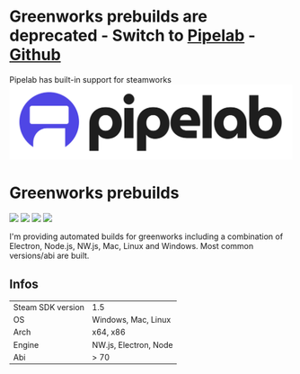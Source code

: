 # Greenworks prebuilds are **deprecated** - Switch to [Pipelab](https://pipelab.app) - [Github](https://github.com/CynToolkit/pipelab)
Pipelab has built-in support for steamworks
[![Pipelab Logo](https://raw.githubusercontent.com/CynToolkit/pipelab/refs/heads/develop/readme/full_white_bg_black_text.png)](https://pipelab.app)

# Greenworks prebuilds

![](https://badgen.net/github/release/electronforconstruct/greenworks-prebuilds)
![](https://badgen.net/github/assets-dl/electronforconstruct/greenworks-prebuilds)
![](https://badgen.net/github/license/electronforconstruct/greenworks-prebuilds)
![](https://badgen.net/travis/electronforconstruct/greenworks-prebuilds)

I'm providing automated builds for greenworks including a combination of Electron, Node.js, NW.js, Mac, Linux and Windows.
Most common versions/abi are built.

## Infos
| | |
| - | - |
| Steam SDK version | 1.5 |
| OS | Windows, Mac, Linux |
| Arch | x64, x86 |
| Engine | NW.js, Electron, Node |
| Abi | > 70 |


